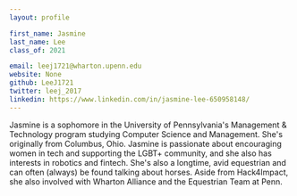 ```yaml
---
layout: profile

first_name: Jasmine
last_name: Lee
class_of: 2021

email: leej1721@wharton.upenn.edu
website: None
github: LeeJ1721
twitter: leej_2017
linkedin: https://www.linkedin.com/in/jasmine-lee-650958148/
---
```


<!-- @format -->

Jasmine is a sophomore in the University of Pennsylvania's Management & Technology program studying Computer Science and Management. She's originally from Columbus, Ohio. Jasmine is passionate about encouraging women in tech and supporting the LGBT+ community, and she also has interests in robotics and fintech. She's also a longtime, avid equestrian and can often (always) be found talking about horses. Aside from Hack4Impact, she also involved with Wharton Alliance and the Equestrian Team at Penn.
